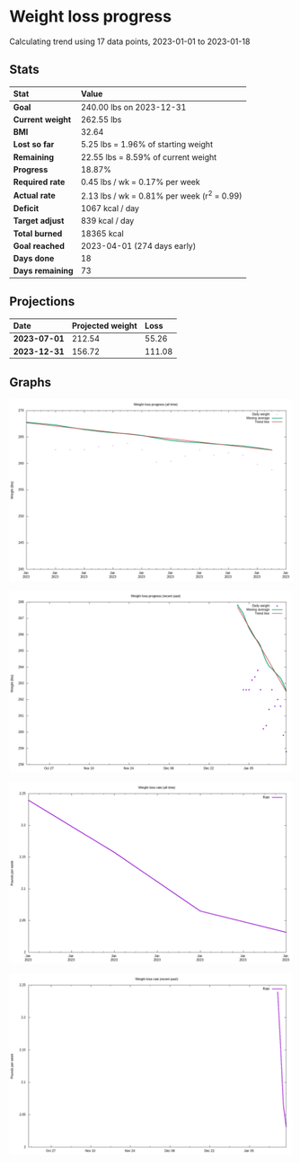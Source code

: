 # Weight loss progress

Calculating trend using 17 data points, 2023-01-01 to 2023-01-18

## Stats

Stat|Value
:-|:-
**Goal**|240.00 lbs on 2023-12-31
**Current weight**|262.55 lbs
**BMI**|32.64
**Lost so far**|5.25 lbs =  1.96% of starting weight
**Remaining**|22.55 lbs =  8.59% of current  weight
**Progress**|18.87%
**Required rate**|0.45 lbs / wk = 0.17% per week
**Actual rate**|2.13 lbs / wk = 0.81% per week  (r<sup>2</sup> = 0.99)
**Deficit**|1067 kcal / day
**Target adjust**|839 kcal / day
**Total burned**|18365 kcal
**Goal reached**|2023-04-01 (274 days early)
**Days done**|18
**Days remaining**|73

## Projections

Date|Projected weight|Loss
:-|:-|:-
**2023-07-01**|212.54|55.26
**2023-12-31**|156.72|111.08

## Graphs

![](weight-graph-alltime.png)

![](weight-graph-recent.png)

![](rate-graph-alltime.png)

![](rate-graph-recent.png)
